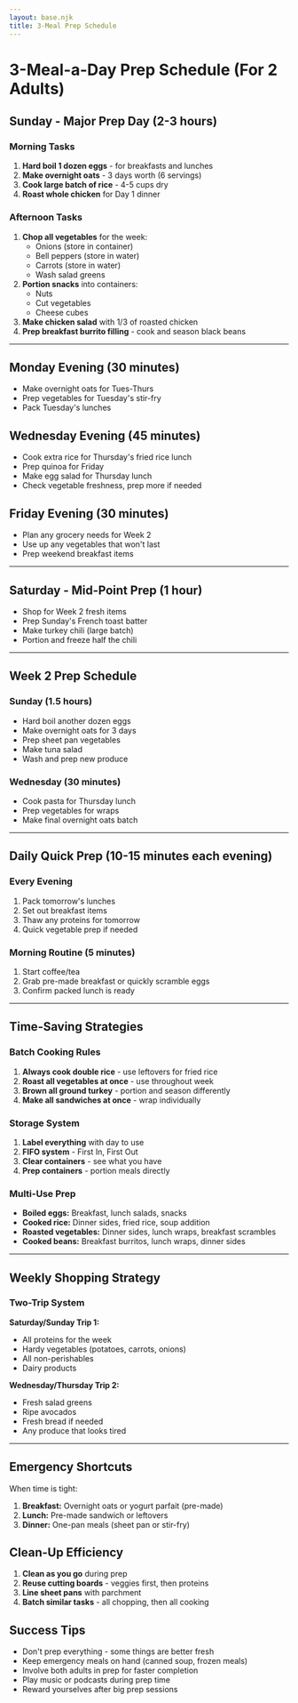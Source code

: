 ```yaml
---
layout: base.njk
title: 3-Meal Prep Schedule
---
```


# 3-Meal-a-Day Prep Schedule (For 2 Adults)

## Sunday - Major Prep Day (2-3 hours)

### Morning Tasks
1. **Hard boil 1 dozen eggs** - for breakfasts and lunches
2. **Make overnight oats** - 3 days worth (6 servings)
3. **Cook large batch of rice** - 4-5 cups dry
4. **Roast whole chicken** for Day 1 dinner

### Afternoon Tasks
1. **Chop all vegetables** for the week:
   - Onions (store in container)
   - Bell peppers (store in water)
   - Carrots (store in water)
   - Wash salad greens
2. **Portion snacks** into containers:
   - Nuts
   - Cut vegetables
   - Cheese cubes
3. **Make chicken salad** with 1/3 of roasted chicken
4. **Prep breakfast burrito filling** - cook and season black beans

---

## Monday Evening (30 minutes)
- Make overnight oats for Tues-Thurs
- Prep vegetables for Tuesday's stir-fry
- Pack Tuesday's lunches

## Wednesday Evening (45 minutes)
- Cook extra rice for Thursday's fried rice lunch
- Prep quinoa for Friday
- Make egg salad for Thursday lunch
- Check vegetable freshness, prep more if needed

## Friday Evening (30 minutes)
- Plan any grocery needs for Week 2
- Use up any vegetables that won't last
- Prep weekend breakfast items

---

## Saturday - Mid-Point Prep (1 hour)
- Shop for Week 2 fresh items
- Prep Sunday's French toast batter
- Make turkey chili (large batch)
- Portion and freeze half the chili

---

## Week 2 Prep Schedule

### Sunday (1.5 hours)
- Hard boil another dozen eggs
- Make overnight oats for 3 days
- Prep sheet pan vegetables
- Make tuna salad
- Wash and prep new produce

### Wednesday (30 minutes)
- Cook pasta for Thursday lunch
- Prep vegetables for wraps
- Make final overnight oats batch

---

## Daily Quick Prep (10-15 minutes each evening)

### Every Evening
1. Pack tomorrow's lunches
2. Set out breakfast items
3. Thaw any proteins for tomorrow
4. Quick vegetable prep if needed

### Morning Routine (5 minutes)
1. Start coffee/tea
2. Grab pre-made breakfast or quickly scramble eggs
3. Confirm packed lunch is ready

---

## Time-Saving Strategies

### Batch Cooking Rules
1. **Always cook double rice** - use leftovers for fried rice
2. **Roast all vegetables at once** - use throughout week
3. **Brown all ground turkey** - portion and season differently
4. **Make all sandwiches at once** - wrap individually

### Storage System
1. **Label everything** with day to use
2. **FIFO system** - First In, First Out
3. **Clear containers** - see what you have
4. **Prep containers** - portion meals directly

### Multi-Use Prep
- **Boiled eggs:** Breakfast, lunch salads, snacks
- **Cooked rice:** Dinner sides, fried rice, soup addition
- **Roasted vegetables:** Dinner sides, lunch wraps, breakfast scrambles
- **Cooked beans:** Breakfast burritos, lunch wraps, dinner sides

---

## Weekly Shopping Strategy

### Two-Trip System
**Saturday/Sunday Trip 1:**
- All proteins for the week
- Hardy vegetables (potatoes, carrots, onions)
- All non-perishables
- Dairy products

**Wednesday/Thursday Trip 2:**
- Fresh salad greens
- Ripe avocados
- Fresh bread if needed
- Any produce that looks tired

---

## Emergency Shortcuts

When time is tight:
1. **Breakfast:** Overnight oats or yogurt parfait (pre-made)
2. **Lunch:** Pre-made sandwich or leftovers
3. **Dinner:** One-pan meals (sheet pan or stir-fry)

## Clean-Up Efficiency
1. **Clean as you go** during prep
2. **Reuse cutting boards** - veggies first, then proteins
3. **Line sheet pans** with parchment
4. **Batch similar tasks** - all chopping, then all cooking

## Success Tips
- Don't prep everything - some things are better fresh
- Keep emergency meals on hand (canned soup, frozen meals)
- Involve both adults in prep for faster completion
- Play music or podcasts during prep time
- Reward yourselves after big prep sessions